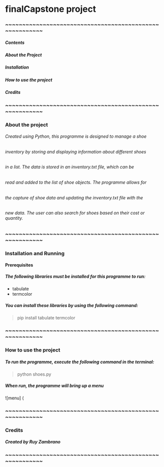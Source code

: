 # finalCapstone project

### ~~~~~~~~~~~~~~~~~~~~~~~~~~~~~~~~~~~~~~~~~~~~~~~~~~~~~~~~

##### Contents
##### About the Project
##### Installation
##### How to use the project
##### Credits

### ~~~~~~~~~~~~~~~~~~~~~~~~~~~~~~~~~~~~~~~~~~~~~~~~~~~~~~~~

### About the project

###### Created using Python, this programme is designed to manage a shoe 
###### inventory by storing and displaying information about different shoes 
###### in a list. The data is stored in an inventory.txt file, which can be 
###### read and added to the list of shoe objects. The programme allows for 
###### the capture of shoe data and updating the inventory.txt file with the 
###### new data. The user can also search for shoes based on their cost or quantity.

### ~~~~~~~~~~~~~~~~~~~~~~~~~~~~~~~~~~~~~~~~~~~~~~~~~~~~~~~~

### Installation and Running

#### Prerequisites
##### The following libraries must be installed for this programme to run:

* tabulate
* termcolor

##### You can install these libraries by using the following command:
> pip install tabulate termcolor

### ~~~~~~~~~~~~~~~~~~~~~~~~~~~~~~~~~~~~~~~~~~~~~~~~~~~~~~~~

### How to use the project

##### To run the programme, execute the following command in the terminal:
> python shoes.py

##### When run, the programme will bring up a menu
![menu] (

### ~~~~~~~~~~~~~~~~~~~~~~~~~~~~~~~~~~~~~~~~~~~~~~~~~~~~~~~~

### Credits

##### Created by __Ruy Zambrano__

### ~~~~~~~~~~~~~~~~~~~~~~~~~~~~~~~~~~~~~~~~~~~~~~~~~~~~~~~~

